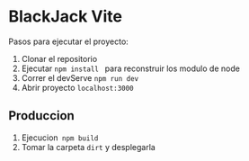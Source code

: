 #   BlackJack Vite

Pasos para ejecutar el proyecto:

1. Clonar el repositorio
2. Ejecutar `npm install ` para reconstruir los modulo de node
3. Correr el devServe `npm run dev`
4. Abrir proyecto `localhost:3000`


## Produccion

1. Ejecucion`` npm build``
2. Tomar la carpeta ```dirt``` y desplegarla 
